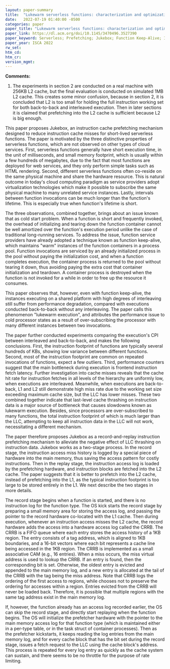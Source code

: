 ```yaml
---
layout: paper-summary
title:  "Lukewarm serverless functions: characterization and optimization"
date:   2022-07-19 01:40:00 -0500
categories: paper
paper_title: "Lukewarm serverless functions: characterization and optimization"
paper_link: https://dl.acm.org/doi/10.1145/3470496.3527390
paper_keyword: Serverless; Prefetching; Jukebox; Function Keep-Alive; Instruction Cache
paper_year: ISCA 2022
rw_set:
htm_cd:
htm_cr:
version_mgmt:
---
```


**Comments:**

1. The experiments in section 2 are conducted on a real machine with 256KB L2 cache, but the final evaluation is 
conducted on simulated 1MB L2 cache. 
This creates some minor confusion, because in section 2, it is concluded that L2 is too small for holding the 
full instruction working set for both back-to-back and interleaved execution. Then in later sections it is
claimed that prefetching into the L2 cache is sufficient because L2 is big enough.

This paper proposes Jukebox, an instruction cache prefetching mechanism designed to reduce instruction
cache misses for short-lived serverless functions. 
The paper is motivated by the three distinctive properties of serverless functions, which are not observed on
other types of cloud services.
First, serverless functions generally have short execution time, in the unit of milliseconds, and small
memory footprint, which is usually within a few hundreds of megabytes, due to the fact that most functions are
deployed for web services, and they only perform simple tasks such as HTML rendering.
Second, different serverless functions often co-reside on the same physical machine and share the hardware
resource. This is natural outcome in today's cloud computing paradigm as service providers adopt virtualization
technologies which make it possible to subscribe the same physical machine to many unrelated service instances.
Lastly, intervals between function invocations can be much longer than the function's lifetime.
This is especially true when function's lifetime is short.

The three observations, combined together, brings about an issue known that as cold start problem. When a function
is short and frequently invoked, the overhead of initializing and tearing down the function container 
cannot be well amortized over the function's execution period unlike the case of traditional long-running services.
To address the issue, function service providers have already adopted a technique known as function keep-alive,
which maintains "warm" instances of the function containers in a process pool. 
Function invocations are serviced by an already initialized process in the pool without paying the initialization cost,
and when a function completes execution, the container process is returned to the pool without tearing it down, thus
avoiding paying the extra cost that container initialization and teardown.
A container process is destroyed when the function is not invoked for a while in order to free up the resource 
it consumes.

This paper observes that, however, even with function keep-alive, the instances executing on a shared 
platform with high degrees of interleaving still suffer from performance degradation, compared with executions
conducted back-to-back without any interleaving. 
The paper calls this phenomenon "lukewarm execution", and attributes the performance issue to cold processor
states as a result of over-subscribing the processor with many different instances between two invocations. 

The paper further conducted experiments comparing the execution's CPI between interleaved and back-to-back,
and makes the following conclusions.
First, the instruction footprint of functions are typically several hundreds of KBs, showing low variance
between different functions. 
Second, most of the instruction footprint are common on repeated invocations of functions, expect a few outliers.
Third, performance counters suggest that the main bottleneck during execution is frontend instruction fetch latency.
Further investigation into cache misses reveals that the cache hit rate for instruction fetches in all levels of the 
hierarchy are uniformly low, when executions are interleaved.
Meanwhile, when executions are back-to-back, L1 and L2 still demonstrate high miss rate due to the working set
size exceeding maximum cache size, but the LLC has lower misses.
These two combined together indicate that last-level cache thrashing on instruction data is a major source of 
bottleneck that causes slowdowns known as lukewarm execution.
Besides, since processors are over-subscribed to many functions, the total instruction footprint of which 
is much larger than the LLC, attempting to keep all instruction data in the LLC will not work, necessitating 
a different mechanism.

The paper therefore proposes Jukebox as a record-and-replay instruction prefetching mechanism 
to alleviate the negative effect of LLC thrashing on instruction data.
Jukebox works as a two-stage process. In the record stage, the instruction access miss history is logged
by a special piece of hardware into the main memory, thus saving the access pattern for costly instructions.
Then in the replay stage, the instruction access log is loaded by the prefetching hardware, and instruction blocks
are fetched into the L2 cache. The paper suggests that it is better to prefetch into the L2 cache, instead of 
prefetching into the L1, as the typical instruction footprint is too large to be stored entirely in the L1.
We next describe the two stages in more details.

The record stage begins when a function is started, and there is no instruction log for the function type.
The OS kick starts the record stage by preparing a small memory area for storing the access log, and 
passing the pointer to the record hardware co-located with the L1 cache.
Then during execution, whenever an instruction access misses the L2 cache, the record hardware adds the access
into a hardware access log called the CRRB.
The CRRB is a FIFO queue where each entry stores the access history of a 1KB region.
The entry consists of a tag address, which is aligned to 1KB boundaries, and a 16-bit vectors where each bit
represents a cache line being accessed in the 1KB region. 
The CRRB is implemented as a small associative CAM (e.g., 16 entries).
When a miss occurs, the miss virtual address is used to lookup the CRRB. If an entry is found, then the 
corresponding bit is set. Otherwise, the oldest entry is evicted and appended to the main memory log,
and a new entry is allocated at the tail of the CRRB with the tag being the miss address.
Note that CRRB logs the ordering of the first access to regions, while chooses not to preserve the ordering for
accesses within a region.
Entries evicted from the CRRB will never be loaded back. Therefore, it is possible that multiple regions with the
same tag address exist in the main memory log.

If, however, the function already has an access log recorded earlier, the OS can skip the record stage, and 
directly start replaying when the function begins.
The OS will initialize the prefetcher hardware with the pointer to the main memory access log for that 
function type (which is maintained either in a per-type table, or in the task struct of container processes).
Then as the prefetcher kickstarts, it keeps reading the log entries from the main memory log, and for 
every cache block that has the bit set during the record stage, issues a fetch request to the 
LLC using the cache block's address.
This process is repeated for every log entry as quickly as the cache system can sustain, and there seems to be
no throttle for the purpose of rate limiting.
